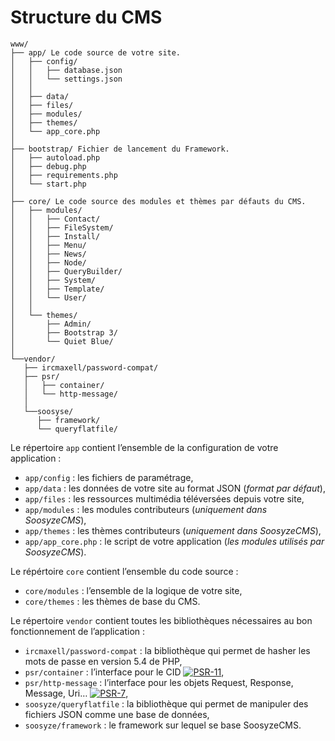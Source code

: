 ﻿# Structure du CMS

```
www/
├── app/ Le code source de votre site.
│   ├── config/
│   │   ├── database.json
│   │   └── settings.json
│   │
│   ├── data/
│   ├── files/
│   ├── modules/
│   ├── themes/
│   └── app_core.php
│
├── bootstrap/ Fichier de lancement du Framework.
│	├── autoload.php
│   ├── debug.php
│   ├── requirements.php
│   └── start.php
│
├── core/ Le code source des modules et thèmes par défauts du CMS.
│   ├── modules/
│   │   ├── Contact/
│   │   ├── FileSystem/
│   │   ├── Install/
│   │   ├── Menu/
│   │   ├── News/
│   │   ├── Node/
│   │   ├── QueryBuilder/
│   │   ├── System/
│   │   ├── Template/
│   │   └── User/
│   │
│   └── themes/
│       ├── Admin/
│       ├── Bootstrap 3/
│       └── Quiet Blue/
│
└──vendor/
   ├── ircmaxell/password-compat/
   ├── psr/
   │   ├── container/
   │   └── http-message/
   │
   └──soosyse/
      ├── framework/
      └── queryflatfile/
```

Le répertoire `app` contient l’ensemble de la configuration de votre application :
* `app/config` : les fichiers de paramétrage,
* `app/data`  : les données de votre site au format JSON (*format par défaut*),
* `app/files` : les ressources multimédia téléversées depuis votre site,
* `app/modules` : les modules contributeurs (*uniquement dans SoosyzeCMS*),
* `app/themes` : les thèmes contributeurs (*uniquement dans SoosyzeCMS*),
* `app/app_core.php` : le script de votre application (*les modules utilisés par SoosyzeCMS*).

Le répértoire `core` contient l’ensemble du code source : 
* `core/modules` : l’ensemble de la logique de votre site,
* `core/themes` : les thèmes de base du CMS.

Le répertoire `vendor` contient toutes les bibliothèques nécessaires au bon fonctionnement de l’application :
* `ircmaxell/password-compat` : la bibliothèque qui permet de hasher les mots de passe en version 5.4 de PHP,
* `psr/container` : l’interface pour le CID [![PSR-11](https://img.shields.io/badge/PSR-11-yellow.svg)](https://www.php-fig.org/psr/psr-11 "Container Interface"),
* `psr/http-message` : l’interface pour les objets Request, Response, Message, Uri… [![PSR-7](https://img.shields.io/badge/PSR-7-yellow.svg)](https://www.php-fig.org/psr/psr-7 "HTTP Message Interface"),
* `soosyze/queryflatfile` : la bibliothèque qui permet de manipuler des fichiers JSON comme une base de données,
* `soosyze/framework` : le framework sur lequel se base SoosyzeCMS.
